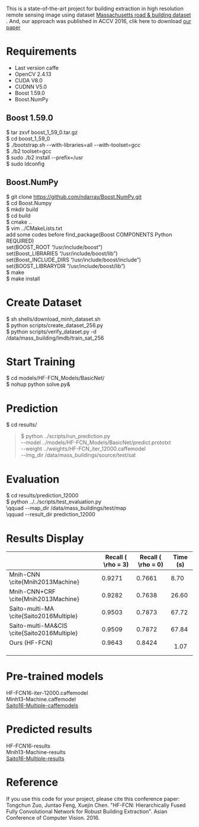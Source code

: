 This is a state-of-the-art project for building extraction in high resolution remote sensing image using dataset [Massachusetts road & building dataset](https://www.cs.toronto.edu/~vmnih/data/) . And, our approach was published in ACCV 2016, clik here to download [our paper](https://github.com/tczuo/HF-FCN-for-Robust-Building-Extraction/blob/master/0663.pdf)

# Requirements
- Last version caffe
- OpenCV 2.4.13
- CUDA V8.0
- CUDNN V5.0
- Boost 1.59.0
- Boost.NumPy

## Boost 1.59.0
$ tar zxvf boost_1_59_0.tar.gz <br />
$ cd boost_1_59_0 <br />
$ ./bootstrap.sh --with-libraries=all --with-toolset=gcc <br />
$ ./b2 toolset=gcc <br />
$ sudo ./b2 install --prefix=/usr <br />
$ sudo ldconfig

## Boost.NumPy
$ git clone https://github.com/ndarray/Boost.NumPy.git <br />
$ cd Boost.Numpy  <br />
$ mkdir build <br />
$ cd build <br />
$ cmake ..   <br />
$ vim ../CMakeLists.txt   <br />
add some codes before find_package(Boost COMPONENTS Python REQUIRED)  <br />
set(BOOST_ROOT “/usr/include/boost”)  <br />
set(Boost_LIBRARIES “/usr/include/boost/lib”)   <br />
set(Boost_INCLUDE_DIRS “/usr/include/boost/include”)  <br />
set(BOOST_LIBRARYDIR “/usr/include/boost/lib”)  <br />
$ make <br />
$ make install 

# Create Dataset
$ sh shells/download_minh_dataset.sh  <br />
$ python scripts/create_dataset_256.py  <br />
$ python scripts/verify_dataset.py -d /data/mass_building/lmdb/train_sat_256  <br />
  
# Start Training
$ cd models/HF-FCN_Models/BasicNet/  <br />
$ nohup python solve.py&  <br />

# Prediction
$ cd results/   <br />
> $ python ../scripts/run_prediction.py   <br />
           --model ../models/HF-FCN_Models/BasicNet/predict.prototxt   <br />
 	         --weight ../weights/HF-FCN_iter_12000.caffemodel   <br />
      	   --img_dir /data/mass_buildings/source/test/sat   <br />

# Evaluation
$ cd results/prediction_12000   <br />
$ python ../../scripts/test_evaluation.py   <br />
\qquad	--map_dir /data/mass_buildings/test/map   <br />
\qquad	--result_dir prediction_12000   <br />

# Results Display
|                                                | Recall ( \rho = 3) | Recall ( \rho = 0) | Time (s) |
|------------------------------------------------|---------------------|---------------------|----------|
| Mnih-CNN \cite{Mnih2013Machine}                | 0.9271              | 0.7661              | 8.70     |
| Mnih-CNN+CRF \cite{Mnih2013Machine}            | 0.9282              | 0.7638              | 26.60    |
| Saito-multi-MA \cite{Saito2016Multiple}        | 0.9503              | 0.7873              | 67.72    |
| Saito-multi-MA&CIS \cite{Saito2016Multiple} | 0.9509              | 0.7872              | 67.84    |
| Ours (HF-FCN)                                  | 0.9643              | 0.8424              |   1.07   |


# Pre-trained models
HF-FCN16-iter-12000.caffemodel   <br />
Minh13-Machine.caffemodel   <br />
[Saito16-Multiple-caffemodels](https://github.com/mitmul/ssai-cnn/wiki/Pre-trained-models)

# Predicted results
HF-FCN16-results   <br />
Mnih13-Machine-results   <br />
[Saito16-Multiple-results](https://github.com/mitmul/ssai-cnn/wiki/Predicted-results)

# Reference
If you use this code for your project, please cite this conference paper:
Tongchun Zuo, Juntao Feng, Xuejin Chen. "HF-FCN: Hierarchically Fused Fully Convolutional Network for Robust Building Extraction". Asian Conference of Computer Vision. 2016. 
